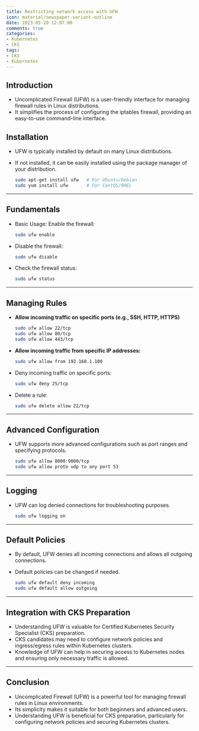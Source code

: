 ```yaml
---
title: Restricting network access with UFW
icon: material/newspaper-variant-outline
date: 2023-05-20 12:07:00
comments: true
categories:
- Kubernetes
- CKS
tags:
- CKS
- Kubernetes
---
```


## Introduction

- Uncomplicated Firewall (UFW) is a user-friendly interface for managing firewall rules in Linux distributions.
- It simplifies the process of configuring the iptables firewall, providing an easy-to-use command-line interface.

## Installation

- UFW is typically installed by default on many Linux distributions.
- If not installed, it can be easily installed using the package manager of your distribution.

    ```bash
    sudo apt-get install ufw   # For Ubuntu/Debian
    sudo yum install ufw       # For CentOS/RHEL
    ```

---

## Fundamentals

- Basic Usage:
  Enable the firewall:

    ```bash
    sudo ufw enable
    ```

- Disable the firewall:

    ```bash
    sudo ufw disable
    ```

- Check the firewall status:

    ```bash
    sudo ufw status
    ```

---

## Managing Rules

- **Allow incoming traffic on specific ports (e.g., SSH, HTTP, HTTPS)**

    ```bash
    sudo ufw allow 22/tcp
    sudo ufw allow 80/tcp
    sudo ufw allow 443/tcp
    ```

- **Allow incoming traffic from specific IP addresses:**

    ```bash
    sudo ufw allow from 192.168.1.100
    ```

- Deny incoming traffic on specific ports:

    ```bash
    sudo ufw deny 25/tcp
    ```

- Delete a rule:

    ```bash
    sudo ufw delete allow 22/tcp
    ```

---

## Advanced Configuration

- UFW supports more advanced configurations such as port ranges and specifying protocols.

    ```bash
    sudo ufw allow 8000:9000/tcp
    sudo ufw allow proto udp to any port 53
    ```

---

## Logging

- UFW can log denied connections for troubleshooting purposes.

    ```bash
    sudo ufw logging on
    ```

---

## Default Policies

- By default, UFW denies all incoming connections and allows all outgoing connections.
- Default policies can be changed if needed.

    ```bash
    sudo ufw default deny incoming
    sudo ufw default allow outgoing
    ```

---

## Integration with CKS Preparation

- Understanding UFW is valuable for Certified Kubernetes Security Specialist (CKS) preparation.
- CKS candidates may need to configure network policies and ingress/egress rules within Kubernetes clusters.
- Knowledge of UFW can help in securing access to Kubernetes nodes and ensuring only necessary traffic is allowed.

---

## Conclusion

- Uncomplicated Firewall (UFW) is a powerful tool for managing firewall rules in Linux environments.
- Its simplicity makes it suitable for both beginners and advanced users.
- Understanding UFW is beneficial for CKS preparation, particularly for configuring network policies and securing Kubernetes clusters.
